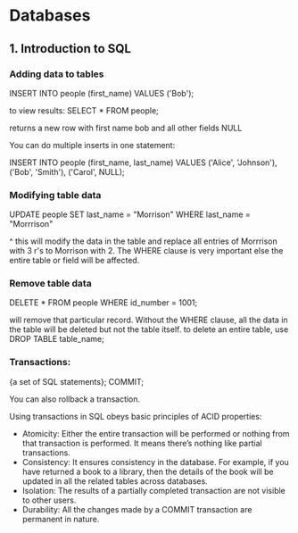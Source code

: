 # Databases

## 1. Introduction to SQL

### Adding data to tables

INSERT INTO people (first_name) VALUES ('Bob');

to view results:
SELECT * FROM people;

returns a new row with first name bob and all other fields NULL

You can do multiple inserts in one statement:

INSERT INTO people (first_name, last_name) 
VALUES 
('Alice', 'Johnson'), 
('Bob', 'Smith'), 
('Carol', NULL);

### Modifying table data

UPDATE people
SET last_name = "Morrison"
WHERE last_name = "Morrrison"

^ this will modify the data in the table and replace all entries of Morrrison with 3 r's to Morrison with 2. 
The WHERE clause is very important else the entire table or field will be affected.

### Remove table data

DELETE * FROM people
WHERE id_number = 1001;

will remove that particular record. Without the WHERE clause, all the data in the table will be deleted but not the table itself. 
to delete an entire table, use DROP TABLE table_name;

### Transactions:

{a set of SQL statements};
COMMIT;

You can also rollback a transaction.

Using transactions in SQL obeys basic principles of ACID properties:

- Atomicity: Either the entire transaction will be performed or nothing from that transaction is performed. It means there’s nothing like partial transactions.
- Consistency: It ensures consistency in the database. For example, if you have returned a book to a library, then the details of the book will be updated in all the related tables across databases.
- Isolation: The results of a partially completed transaction are not visible to other users.
- Durability: All the changes made by a COMMIT transaction are permanent in nature.
